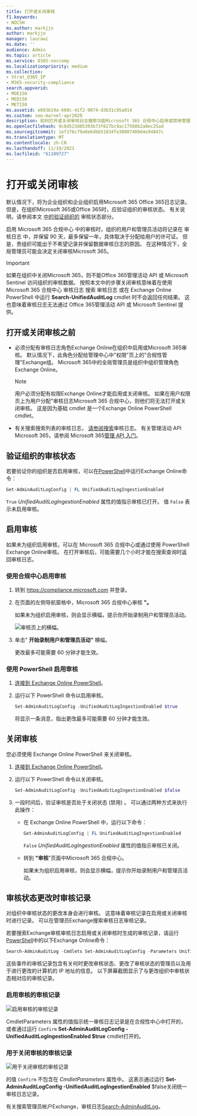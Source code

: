 ```yaml
---
title: 打开或关闭审核
f1.keywords:
- NOCSH
ms.author: markjjo
author: markjjo
manager: laurawi
ms.date: ''
audience: Admin
ms.topic: article
ms.service: O365-seccomp
ms.localizationpriority: medium
ms.collection:
- Strat_O365_IP
- M365-security-compliance
search.appverid:
- MOE150
- MED150
- MET150
ms.assetid: e893b19a-660c-41f2-9074-d3631c95a014
ms.custom: seo-marvel-apr2020
description: 如何打开或关闭审核日志搜索功能Microsoft 365 合规中心启用或禁用管理员搜索审核日志。
ms.openlocfilehash: 9c0d523d05393b73f627bc9ac17568b2a0ec25ad
ms.sourcegitcommit: 1ef176c79a0e6dbb51834fe30807409d4e94847c
ms.translationtype: MT
ms.contentlocale: zh-CN
ms.lasthandoff: 11/19/2021
ms.locfileid: "61109727"
---
```

# <a name="turn-auditing-on-or-off"></a>打开或关闭审核

默认情况下，将为企业组织和企业组织启用Microsoft 365 Office 365日志记录。 但是，在组织Microsoft 365或Office 365时，应验证组织的审核状态。 有关说明，请参阅本文 [中的验证组织的](#verify-the-auditing-status-for-your-organization) 审核状态部分。 

启用 Microsoft 365 合规中心 中的审核时，组织的用户和管理员活动将记录在 审核日志 中，并保留 90 天，最多保留一年，具体取决于分配给用户的许可证。 但是，贵组织可能出于不希望记录并保留数据审核日志的原因。 在这种情况下，全局管理员可能会决定关闭审核Microsoft 365。

> [!IMPORTANT]
> 如果在组织中关闭Microsoft 365，则不能Office 365管理活动 API 或 Microsoft Sentinel 访问组织的审核数据。 按照本文中的步骤关闭审核意味着在使用 Microsoft 365 合规中心 审核日志 搜索 审核日志 或在 Exchange Online PowerShell 中运行 **Search-UnifiedAuditLog** cmdlet 时不会返回任何结果。 这也意味着审核日志无法通过 Office 365管理活动 API 或 Microsoft Sentinel 提供。
  
## <a name="before-you-turn-auditing-on-or-off"></a>打开或关闭审核之前

- 必须分配有审核日志角色Exchange Online在组织中启用或Microsoft 365审核。 默认情况下，此角色分配给管理中心中"权限"页上的"合规性管理"Exchange组。 Microsoft 365中的全局管理员是组织中组织管理角色Exchange Online。

    > [!NOTE]
    > 用户必须分配有权限Exchange Online才能启用或关闭审核。 如果在用户权限页上为用户分配"审核日志Microsoft 365 合规中心，则他们将无法打开或关闭审核。 这是因为基础 cmdlet 是一个Exchange Online PowerShell cmdlet。

- 有关搜索搜索列表的审核日志， [请参阅搜索](search-the-audit-log-in-security-and-compliance.md)审核日志。 有关管理活动 API Microsoft 365，请参阅 Microsoft 365[管理 API 入门](/office/office-365-management-api/get-started-with-office-365-management-apis)。

## <a name="verify-the-auditing-status-for-your-organization"></a>验证组织的审核状态

若要验证你的组织是否启用审核，可以在[PowerShell](/powershell/exchange/connect-to-exchange-online-powershell)中运行Exchange Online命令：

```powershell
Get-AdminAuditLogConfig | FL UnifiedAuditLogIngestionEnabled
```

`True` _UnifiedAuditLogIngestionEnabled_ 属性的值指示审核已打开。 值 `False` 表示未启用审核。

## <a name="turn-on-auditing"></a>启用审核

如果未为组织启用审核，可以在 Microsoft 365 合规中心或通过使用 PowerShell Exchange Online审核。 在打开审核后，可能需要几个小时才能在搜索查询时返回审核日志。
  
### <a name="use-the-compliance-center-to-turn-on-auditing"></a>使用合规中心启用审核

1. 转到 <https://compliance.microsoft.com> 并登录。

2. 在页面的左侧导航窗格中，Microsoft 365 合规中心审核 **"。**

   如果未为组织启用审核，则会显示横幅，提示你开始录制用户和管理员活动。

   ![审核页上的横幅。](../media/AuditingBanner.png)

3. 单击" **开始录制用户和管理员活动"** 横幅。

   更改最多可能需要 60 分钟才能生效。

### <a name="use-powershell-to-turn-on-auditing"></a>使用 PowerShell 启用审核

1. [连接到 Exchange Online PowerShell](/powershell/exchange/connect-to-exchange-online-powershell)。

2. 运行以下 PowerShell 命令以启用审核。

    ```powershell
    Set-AdminAuditLogConfig -UnifiedAuditLogIngestionEnabled $true
    ```

    将显示一条消息，指出更改最多可能需要 60 分钟才能生效。
  
## <a name="turn-off-auditing"></a>关闭审核

您必须使用 Exchange Online PowerShell 来关闭审核。
  
1. [连接到 Exchange Online PowerShell](/powershell/exchange/connect-to-exchange-online-powershell)。

2. 运行以下 PowerShell 命令以关闭审核。

    ```powershell
    Set-AdminAuditLogConfig -UnifiedAuditLogIngestionEnabled $false
    ```

3. 一段时间后，验证审核是否处于关闭状态 (禁用) 。 可以通过两种方式来执行此操作：

    - 在 Exchange Online PowerShell 中，运行以下命令：

      ```powershell
      Get-AdminAuditLogConfig | FL UnifiedAuditLogIngestionEnabled
      ```

      `False` _UnifiedAuditLogIngestionEnabled_ 属性的值指示审核已关闭。

    - 转到 **"审核**"页面中Microsoft 365 合规中心。

      如果未为组织启用审核，则会显示横幅，提示你开始录制用户和管理员活动。

## <a name="audit-records-when-auditing-status-is-changed"></a>审核状态更改时审核记录

对组织中审核状态的更改本身会进行审核。 这意味着审核记录在启用或关闭审核时进行记录。 可以在管理员Exchange搜索审核日志审核记录。

若要搜索Exchange审核审核日志启用或关闭审核时生成的审核记录，请运行[PowerShell](/powershell/exchange/connect-to-exchange-online-powershell)中的以下Exchange Online命令：

```powershell
Search-AdminAuditLog -Cmdlets Set-AdminAuditLogConfig -Parameters UnifiedAuditLogIngestionEnabled
```

这些事件的审核记录包含有关何时更改审核状态、更改了审核状态的管理员以及用于进行更改的计算机的 IP 地址的信息。 以下屏幕截图显示了与更改组织中审核状态相对应的审核记录。

### <a name="audit-record-for-turning-on-auditing"></a>启用审核的审核记录

![启用审核的审核记录](../media/AuditStatusAuditingEnabled.png)

CmdletParameters 属性的值指示统一审核日志记录是在合规性中心中打开的，或者通过运行 `Confirm` **Set-AdminAuditLogConfig -UnifiedAuditLogIngestionEnabled $true** cmdlet打开的。

### <a name="audit-record-for-turning-off-auditing"></a>用于关闭审核的审核记录

![用于关闭审核的审核记录](../media/AuditStatusAuditingDisabled.png)

的值 `Confirm` 不包含在 *CmdletParameters* 属性中。 这表示通过运行 **Set-AdminAuditLogConfig -UnifiedAuditLogIngestionEnabled** $false关闭统一审核日志记录。

有关搜索管理员帐户Exchange，审核日志[Search-AdminAuditLog](/powershell/module/exchange/search-adminauditlog)。
